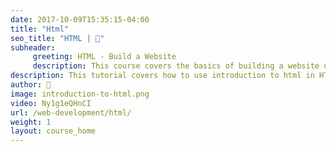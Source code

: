 ```yaml
---
date: 2017-10-09T15:35:15-04:00
title: "Html"
seo_title: "HTML | 🦒"
subheader:
     greeting: HTML - Build a Website
     description: This course covers the basics of building a website using HTML. Work your way through the videos/articles and I'll teach you everything you need to know to create a basic website!
description: This tutorial covers how to use introduction to html in HTML.
author: 🦒
image: introduction-to-html.png
video: Ny1g1eQHnCI
url: /web-development/html/
weight: 1
layout: course_home
---
```

